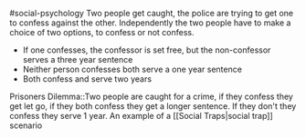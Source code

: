 #social-psychology
Two people get caught, the police are trying to get one to confess against the other. Independently the two people have to make a choice of two options, to confess or not confess. 
* If one confesses, the confessor is set free, but the non-confessor serves a three year sentence
* Neither person confesses both serve a one year sentence
* Both confess and serve two years

Prisoners Dilemma::Two people are caught for a crime, if they confess they get let go, if they both confess they get a longer sentence. If they don't they confess they serve 1 year. An example of a [[Social Traps|social trap]] scenario
<!--SR:!2023-11-10,3,250-->


